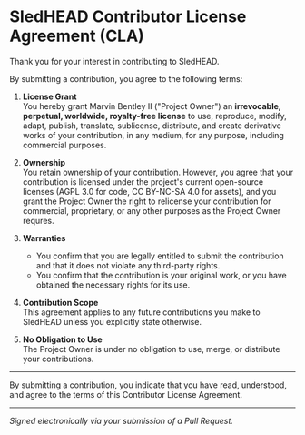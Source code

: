 # SledHEAD Contributor License Agreement (CLA)

Thank you for your interest in contributing to SledHEAD.

By submitting a contribution, you agree to the following terms:

1. **License Grant**  
   You hereby grant Marvin Bentley II ("Project Owner") an **irrevocable, perpetual, worldwide, royalty-free license** to use, reproduce, modify, adapt, publish, translate, sublicense, distribute, and create derivative works of your contribution, in any medium, for any purpose, including commercial purposes.

2. **Ownership**  
   You retain ownership of your contribution. However, you agree that your contribution is licensed under the project's current open-source licenses (AGPL 3.0 for code, CC BY-NC-SA 4.0 for assets), and you grant the Project Owner the right to relicense your contribution for commercial, proprietary, or any other purposes as the Project Owner requres.

3. **Warranties**  
   - You confirm that you are legally entitled to submit the contribution and that it does not violate any third-party rights.  
   - You confirm that the contribution is your original work, or you have obtained the necessary rights for its use.

4. **Contribution Scope**  
   This agreement applies to any future contributions you make to SledHEAD unless you explicitly state otherwise.

5. **No Obligation to Use**  
   The Project Owner is under no obligation to use, merge, or distribute your contributions.

---

By submitting a contribution, you indicate that you have read, understood, and agree to the terms of this Contributor License Agreement.

---

*Signed electronically via your submission of a Pull Request.*
